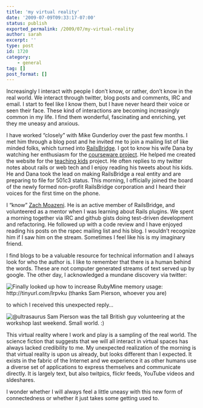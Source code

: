 ```yaml
---
title: 'my virtual reality'
date: '2009-07-09T09:33:17-07:00'
status: publish
exported_permalink: /2009/07/my-virtual-reality
author: sarah
excerpt: ''
type: post
id: 1720
category:
    - general
tag: []
post_format: []
---
```

Increasingly I interact with people I don’t know, or rather, don’t know in the real world. We interact through twitter, blog posts and comments, IRC and email. I start to feel like I know them, but I have never heard their voice or seen their face. These kind of interactions are becoming increasingly common in my life. I find them wonderful, fascinating and enriching, yet they me uneasy and anxious.

I have worked “closely” with Mike Gunderloy over the past few months. I met him through a blog post and he invited me to join a mailing list of like minded folks, which turned into [RailsBridge](http://railsbridge.org/). I got to know his wife Dana by watching her enthusiasm for the [courseware project](http://railstutor.org/). He helped me created the website for the [teaching kids](http://teachingkids.railsbridge.org/) project. He often replies to my twitter notes about rails or web tech and I enjoy reading his tweets about his kids. He and Dana took the lead on making RailsBridge a real entity and are preparing to file for 501c3 status. This morning, I officially joined the board of the newly formed non-profit RailsBridge corporation and I heard their voices for the first time on the phone.

I “know” [Zach Moazeni](http://simplechatter.com/). He is an active member of RailsBridge, and volunteered as a mentor when I was learning about Rails plugins. We spent a morning together via IRC and github gists doing test-driven development and refactoring. He followed up with a code review and I have enjoyed reading his posts on the rspec mailing list and his blog. I wouldn’t recognize him if I saw him on the stream. Sometimes I feel like his is my imaginary friend.

I find blogs to be a valuable resource for technical information and I always look for who the author is. I like to remember that there is a human behind the words. These are not computer generated streams of text served up by google. The other day, I acknowledged a mundane discovery via twitter:

![Finally looked up how to increase RubyMine memory usage: http://tinyurl.com/lrpvku (thanks Sam Pierson, whoever you are)](http://img.skitch.com/20090709-rueym81ghp8kuibmpfc78mmmnx.jpg)

to which I received this unexpected reply…

![@ultrasaurus Sam Pierson was the tall British guy volunteering at the workshop last weekend. Small world. :)](http://img.skitch.com/20090709-rhw3qwcgi1asbqs7hrr9gj5afw.jpg)

This virtual reality where I work and play is a sampling of the real world. The science fiction that suggests that we will all interact in virtual spaces has always lacked credibility to me. My unexpected realization of the morning is that virtual reality is upon us already, but looks different than I expected. It exists in the fabric of the Internet and we experience it as other humans use a diverse set of applications to express themselves and communicate directly. It is largely text, but also twitpics, flickr feeds, YouTube videos and sldeshares.

I wonder whether I will always feel a little uneasy with this new form of connectedness or whether it just takes some getting used to.